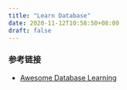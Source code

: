```yaml
---
title: "Learn Database"
date: 2020-11-12T10:58:50+08:00
draft: false
---
```


### 参考链接 

- [Awesome Database Learning](https://github.com/pingcap/awesome-database-learning#books)